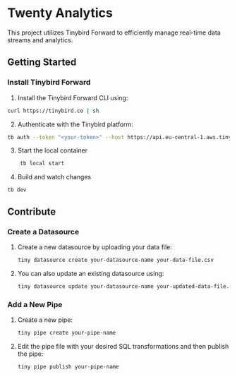 # Twenty Analytics

This project utilizes Tinybird Forward to efficiently manage real-time data streams and analytics.

## Getting Started

### Install Tinybird Forward

1. Install the Tinybird Forward CLI using:
```bash
curl https://tinybird.co | sh
```
   
2. Authenticate with the Tinybird platform:
```bash
tb auth --token "<your-token>" --host https://api.eu-central-1.aws.tinybird.co
```

3. Start the local container

```bash
    tb local start
```

4. Build and watch changes
```
tb dev
```
   
## Contribute

### Create a Datasource

1. Create a new datasource by uploading your data file:
   ```bash
   tiny datasource create your-datasource-name your-data-file.csv
   ```
2. You can also update an existing datasource using:
   ```bash
   tiny datasource update your-datasource-name your-updated-data-file.csv
   ```

### Add a New Pipe

1. Create a new pipe:
   ```bash
   tiny pipe create your-pipe-name
   ```
2. Edit the pipe file with your desired SQL transformations and then publish the pipe:
   ```bash
   tiny pipe publish your-pipe-name
   ```
